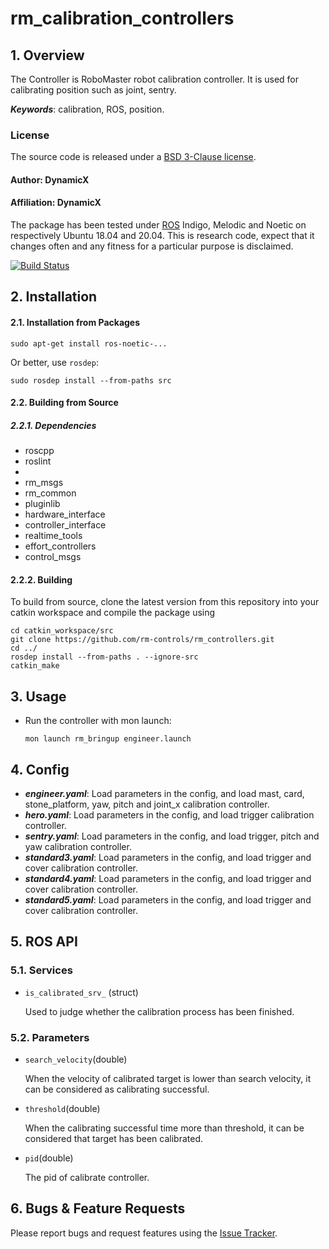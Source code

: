 # rm_calibration_controllers

## 1. Overview

The Controller is RoboMaster robot calibration controller. It is used for calibrating position such as joint, sentry.

***Keywords***: calibration, ROS, position.

### License
The source code is released under a [ BSD 3-Clause license](http://192.168.0.100:7070/dynamicx/rm_gimbal_controllers/-/blob/master/LICENSE).
#### Author: DynamicX
#### Affiliation: DynamicX

The package has been tested under [ROS](https://www.ros.org/) Indigo, Melodic and Noetic on respectively Ubuntu 18.04 and 20.04. This is research code, expect that it changes often and any fitness for a particular purpose is disclaimed.

[![Build Status](http://rsl-ci.ethz.ch/buildStatus/icon?job=ros_best_practices)](http://rsl-ci.ethz.ch/job/ros_best_practices/)

## 2. Installation

#### 2.1. Installation from Packages
    sudo apt-get install ros-noetic-...
Or better, use `rosdep`:

    sudo rosdep install --from-paths src

#### 2.2. Building from Source
##### 2.2.1. Dependencies
* roscpp
* roslint
*
* rm_msgs
* rm_common
* pluginlib
*  hardware_interface
* controller_interface
* realtime_tools
* effort_controllers
* control_msgs


#### 2.2.2. Building

To build from source, clone the latest version from this repository into your catkin workspace and compile the package using

	cd catkin_workspace/src
	git clone https://github.com/rm-controls/rm_controllers.git
	cd ../
	rosdep install --from-paths . --ignore-src
	catkin_make


## 3. Usage

* Run the controller with mon launch:

      mon launch rm_bringup engineer.launch

## 4. Config

* ***engineer.yaml***: Load parameters in the config, and load mast, card, stone_platform, yaw, pitch and joint_x calibration controller.
* ***hero.yaml***: Load parameters in the config, and load trigger calibration controller.
* ***sentry.yaml***: Load parameters in the config, and load trigger, pitch and yaw calibration controller.
* ***standard3.yaml***: Load parameters in the config, and load trigger and cover calibration controller.
* ***standard4.yaml***: Load parameters in the config, and load trigger and cover calibration controller.
* ***standard5.yaml***: Load parameters in the config, and load trigger and cover calibration controller.

## 5. ROS API


### 5.1. Services
* `is_calibrated_srv_` (struct)

  Used to judge whether the calibration process has been finished.


### 5.2. Parameters
* `search_velocity`(double)

  When the velocity of calibrated target is lower than search velocity, it can be considered as calibrating successful.

* `threshold`(double)

  When the calibrating successful time more than threshold, it can be considered that target has been calibrated.

* `pid`(double)

  The pid of calibrate controller.


## 6. Bugs & Feature Requests

Please report bugs and request features using the [Issue Tracker](https://github.com/rm-controls/rm_controllers/issues).
